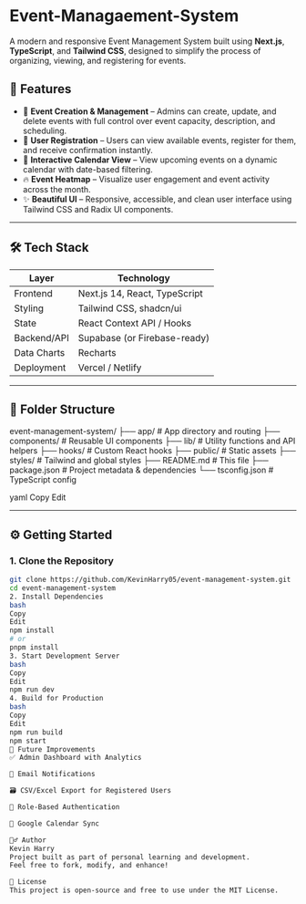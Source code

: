 # Event-Managaement-System

A modern and responsive Event Management System built using **Next.js**, **TypeScript**, and **Tailwind CSS**, designed to simplify the process of organizing, viewing, and registering for events.

## 🚀 Features

- 🎫 **Event Creation & Management** – Admins can create, update, and delete events with full control over event capacity, description, and scheduling.
- 👥 **User Registration** – Users can view available events, register for them, and receive confirmation instantly.
- 📅 **Interactive Calendar View** – View upcoming events on a dynamic calendar with date-based filtering.
- 🔥 **Event Heatmap** – Visualize user engagement and event activity across the month.
- ✨ **Beautiful UI** – Responsive, accessible, and clean user interface using Tailwind CSS and Radix UI components.

---

## 🛠️ Tech Stack

| Layer         | Technology                  |
|---------------|------------------------------|
| Frontend      | Next.js 14, React, TypeScript |
| Styling       | Tailwind CSS, shadcn/ui       |
| State         | React Context API / Hooks     |
| Backend/API   | Supabase (or Firebase-ready)  |
| Data Charts   | Recharts                      |
| Deployment    | Vercel / Netlify              |

---

## 📁 Folder Structure

event-management-system/
├── app/ # App directory and routing
├── components/ # Reusable UI components
├── lib/ # Utility functions and API helpers
├── hooks/ # Custom React hooks
├── public/ # Static assets
├── styles/ # Tailwind and global styles
├── README.md # This file
├── package.json # Project metadata & dependencies
└── tsconfig.json # TypeScript config

yaml
Copy
Edit

---

## ⚙️ Getting Started

### 1. Clone the Repository

```bash
git clone https://github.com/KevinHarry05/event-management-system.git
cd event-management-system
2. Install Dependencies
bash
Copy
Edit
npm install
# or
pnpm install
3. Start Development Server
bash
Copy
Edit
npm run dev
4. Build for Production
bash
Copy
Edit
npm run build
npm start
📌 Future Improvements
✅ Admin Dashboard with Analytics

📧 Email Notifications

🗃️ CSV/Excel Export for Registered Users

🔐 Role-Based Authentication

📆 Google Calendar Sync

🙋‍♂️ Author
Kevin Harry
Project built as part of personal learning and development.
Feel free to fork, modify, and enhance!

📄 License
This project is open-source and free to use under the MIT License.
